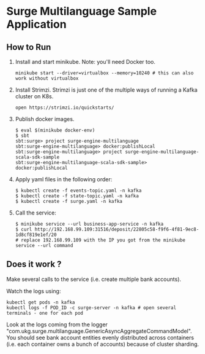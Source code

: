 Surge Multilanguage Sample Application
======================================

How to Run
-----------

1. Install and start minikube. Note: you'll need Docker too.
    ```
    minikube start --driver=virtualbox --memory=10240 # this can also work without virtualbox
    ```
2. Install Strimzi. Strimzi is just one of the multiple ways of running a Kafka cluster on K8s.
   ```
   open https://strimzi.io/quickstarts/
   ```


3. Publish docker images.
   ```
   $ eval $(minikube docker-env)
   $ sbt
   sbt:surge> project surge-engine-multilanguage
   sbt:surge-engine-multilanguage> docker:publishLocal
   sbt:surge-engine-multilanguage> project surge-engine-multilanguage-scala-sdk-sample
   sbt:surge-engine-multilanguage-scala-sdk-sample> docker:publishLocal 
   ``` 
   
4. Apply yaml files in the following order:
   ```
   $ kubectl create -f events-topic.yaml -n kafka
   $ kubectl create -f state-topic.yaml -n kafka
   $ kubectl create -f surge.yaml -n kafka 
   ```

5. Call the service:

   ```
   $ minikube service --url business-app-service -n kafka
   $ curl http://192.168.99.109:31516/deposit/22805c58-f9f6-4f81-9ec8-1d8cf819e1ef/20
   # replace 192.168.99.109 with the IP you got from the minikube service --url command 
   ```

Does it work ?
--------------

Make several calls to the service (i.e. create multiple bank accounts).

Watch the logs using:
```
kubectl get pods -n kafka
kubectl logs -f POD_ID -c surge-server -n kafka # open several terminals - one for each pod 
```

Look at the logs coming from the logger "com.ukg.surge.multilanguage.GenericAsyncAggregateCommandModel". You should see bank account entities evenly distributed across containers (i.e. each container owns a bunch of accounts) because of cluster sharding.
